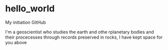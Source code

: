 # hello_world
My initiation GitHub

I'm a geoscientist who studies the earth and othe rplanetary bodies and their procecesses through records preserved in rocks, I have kept space for you above
